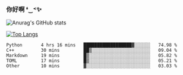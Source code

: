 ### 你好啊 ❛‿˂✨

![Anurag's GitHub stats](https://github-readme-stats.vercel.app/api?username=ZombieFly&count_private=true&show_icons=true)

[![Top Langs](https://github-readme-stats.vercel.app/api/top-langs/?username=ZombieFly&layout=compact&count_private=true&hide=Ruby,makefile)](https://github.com/anuraghazra/github-readme-stats)

<!--START_SECTION:waka-->

```text
Python       4 hrs 16 mins   ██████████████████▓░░░░░░   74.98 %
C++          30 mins         ██▒░░░░░░░░░░░░░░░░░░░░░░   09.04 %
Markdown     19 mins         █▒░░░░░░░░░░░░░░░░░░░░░░░   05.82 %
TOML         17 mins         █▒░░░░░░░░░░░░░░░░░░░░░░░   05.21 %
Other        10 mins         ▓░░░░░░░░░░░░░░░░░░░░░░░░   03.03 %
```

<!--END_SECTION:waka-->
